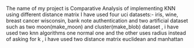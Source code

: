 The name of my project is Comparative Analysis  of implementing KNN using  different distance matrix
I have used four uci datasets:- iris, wine, breast cancer wisconsin, bank note authentication and two artificial dataset such as two moon(make_moon) and cluster(make_blob) dataset , i have used two knn algorithms one normal one and the other uses radius instead of asking for k , i have used two distance matrix euclidean and manhattan
